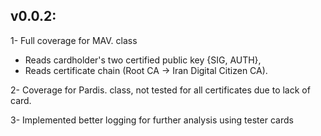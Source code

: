 ## v0.0.2: 
1- Full coverage for MAV. class 
- Reads cardholder's two certified public key {SIG, AUTH}, 
- Reads certificate chain (Root CA -> Iran Digital Citizen CA).

2- Coverage for Pardis. class, not tested for all certificates due to lack of card. 

3- Implemented better logging for further analysis using tester cards
